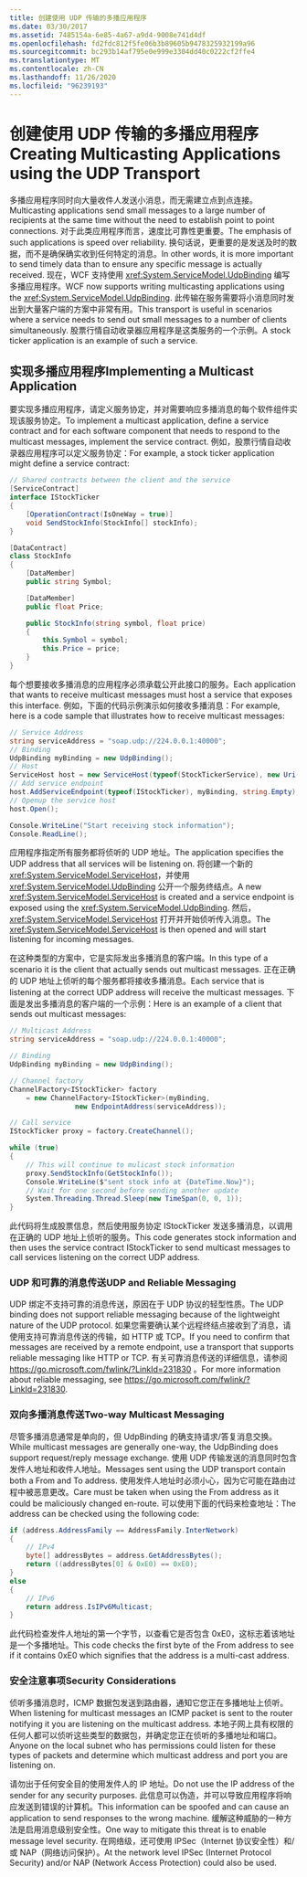 ```yaml
---
title: 创建使用 UDP 传输的多播应用程序
ms.date: 03/30/2017
ms.assetid: 7485154a-6e85-4a67-a9d4-9008e741d4df
ms.openlocfilehash: fd2fdc812f5fe06b3b89605b9478325932199a96
ms.sourcegitcommit: bc293b14af795e0e999e3304dd40c0222cf2ffe4
ms.translationtype: MT
ms.contentlocale: zh-CN
ms.lasthandoff: 11/26/2020
ms.locfileid: "96239193"
---
```

# <a name="creating-multicasting-applications-using-the-udp-transport"></a><span data-ttu-id="d7d5c-102">创建使用 UDP 传输的多播应用程序</span><span class="sxs-lookup"><span data-stu-id="d7d5c-102">Creating Multicasting Applications using the UDP Transport</span></span>

<span data-ttu-id="d7d5c-103">多播应用程序同时向大量收件人发送小消息，而无需建立点到点连接。</span><span class="sxs-lookup"><span data-stu-id="d7d5c-103">Multicasting applications send small messages to a large number of recipients at the same time without the need to establish point to point connections.</span></span> <span data-ttu-id="d7d5c-104">对于此类应用程序而言，速度比可靠性更重要。</span><span class="sxs-lookup"><span data-stu-id="d7d5c-104">The emphasis of such applications is speed over reliability.</span></span> <span data-ttu-id="d7d5c-105">换句话说，更重要的是发送及时的数据，而不是确保确实收到任何特定的消息。</span><span class="sxs-lookup"><span data-stu-id="d7d5c-105">In other words, it is more important to send timely data than to ensure any specific message is actually received.</span></span> <span data-ttu-id="d7d5c-106">现在，WCF 支持使用 <xref:System.ServiceModel.UdpBinding> 编写多播应用程序。</span><span class="sxs-lookup"><span data-stu-id="d7d5c-106">WCF now supports writing multicasting applications using the <xref:System.ServiceModel.UdpBinding>.</span></span> <span data-ttu-id="d7d5c-107">此传输在服务需要将小消息同时发出到大量客户端的方案中非常有用。</span><span class="sxs-lookup"><span data-stu-id="d7d5c-107">This transport is useful in scenarios where a service needs to send out small messages to a number of clients simultaneously.</span></span> <span data-ttu-id="d7d5c-108">股票行情自动收录器应用程序是这类服务的一个示例。</span><span class="sxs-lookup"><span data-stu-id="d7d5c-108">A stock ticker application is an example of such a service.</span></span>  
  
## <a name="implementing-a-multicast-application"></a><span data-ttu-id="d7d5c-109">实现多播应用程序</span><span class="sxs-lookup"><span data-stu-id="d7d5c-109">Implementing a Multicast Application</span></span>  

 <span data-ttu-id="d7d5c-110">要实现多播应用程序，请定义服务协定，并对需要响应多播消息的每个软件组件实现该服务协定。</span><span class="sxs-lookup"><span data-stu-id="d7d5c-110">To implement a multicast application, define a service contract and for each software component that needs to respond to the multicast messages, implement the service contract.</span></span> <span data-ttu-id="d7d5c-111">例如，股票行情自动收录器应用程序可以定义服务协定：</span><span class="sxs-lookup"><span data-stu-id="d7d5c-111">For example, a stock ticker application might define a service contract:</span></span>  
  
```csharp
// Shared contracts between the client and the service  
[ServiceContract]
interface IStockTicker
{
    [OperationContract(IsOneWay = true)]
    void SendStockInfo(StockInfo[] stockInfo);
}

[DataContract]
class StockInfo
{
    [DataMember]
    public string Symbol;

    [DataMember]
    public float Price;

    public StockInfo(string symbol, float price)
    {
        this.Symbol = symbol;
        this.Price = price;
    }
}
```  
  
 <span data-ttu-id="d7d5c-112">每个想要接收多播消息的应用程序必须承载公开此接口的服务。</span><span class="sxs-lookup"><span data-stu-id="d7d5c-112">Each application that wants to receive multicast messages must host a service that exposes this interface.</span></span>  <span data-ttu-id="d7d5c-113">例如，下面的代码示例演示如何接收多播消息：</span><span class="sxs-lookup"><span data-stu-id="d7d5c-113">For example, here is a code sample that illustrates how to receive multicast messages:</span></span>  
  
```csharp
// Service Address
string serviceAddress = "soap.udp://224.0.0.1:40000";
// Binding
UdpBinding myBinding = new UdpBinding();
// Host
ServiceHost host = new ServiceHost(typeof(StockTickerService), new Uri(serviceAddress));
// Add service endpoint
host.AddServiceEndpoint(typeof(IStockTicker), myBinding, string.Empty);
// Openup the service host
host.Open();

Console.WriteLine("Start receiving stock information");
Console.ReadLine();
```  
  
 <span data-ttu-id="d7d5c-114">应用程序指定所有服务都将侦听的 UDP 地址。</span><span class="sxs-lookup"><span data-stu-id="d7d5c-114">The application specifies the UDP address that all services will be listening on.</span></span> <span data-ttu-id="d7d5c-115">将创建一个新的 <xref:System.ServiceModel.ServiceHost>，并使用 <xref:System.ServiceModel.UdpBinding> 公开一个服务终结点。</span><span class="sxs-lookup"><span data-stu-id="d7d5c-115">A new <xref:System.ServiceModel.ServiceHost> is created and a service endpoint is exposed using the <xref:System.ServiceModel.UdpBinding>.</span></span> <span data-ttu-id="d7d5c-116">然后，<xref:System.ServiceModel.ServiceHost> 打开并开始侦听传入消息。</span><span class="sxs-lookup"><span data-stu-id="d7d5c-116">The <xref:System.ServiceModel.ServiceHost> is then opened and will start listening for incoming messages.</span></span>  
  
 <span data-ttu-id="d7d5c-117">在这种类型的方案中，它是实际发出多播消息的客户端。</span><span class="sxs-lookup"><span data-stu-id="d7d5c-117">In this type of a scenario it is the client that actually sends out multicast messages.</span></span> <span data-ttu-id="d7d5c-118">正在正确的 UDP 地址上侦听的每个服务都将接收多播消息。</span><span class="sxs-lookup"><span data-stu-id="d7d5c-118">Each service that is listening at the correct UDP address will receive the multicast messages.</span></span> <span data-ttu-id="d7d5c-119">下面是发出多播消息的客户端的一个示例：</span><span class="sxs-lookup"><span data-stu-id="d7d5c-119">Here is an example of a client that sends out multicast messages:</span></span>  
  
```csharp
// Multicast Address
string serviceAddress = "soap.udp://224.0.0.1:40000";

// Binding
UdpBinding myBinding = new UdpBinding();

// Channel factory
ChannelFactory<IStockTicker> factory
    = new ChannelFactory<IStockTicker>(myBinding,
                new EndpointAddress(serviceAddress));

// Call service
IStockTicker proxy = factory.CreateChannel();

while (true)
{
    // This will continue to mulicast stock information
    proxy.SendStockInfo(GetStockInfo());
    Console.WriteLine($"sent stock info at {DateTime.Now}");
    // Wait for one second before sending another update
    System.Threading.Thread.Sleep(new TimeSpan(0, 0, 1));
}
```  
  
 <span data-ttu-id="d7d5c-120">此代码将生成股票信息，然后使用服务协定 IStockTicker 发送多播消息，以调用在正确的 UDP 地址上侦听的服务。</span><span class="sxs-lookup"><span data-stu-id="d7d5c-120">This code generates stock information and then uses the service contract IStockTicker to send multicast messages to call services listening on the correct UDP address.</span></span>  
  
### <a name="udp-and-reliable-messaging"></a><span data-ttu-id="d7d5c-121">UDP 和可靠的消息传送</span><span class="sxs-lookup"><span data-stu-id="d7d5c-121">UDP and Reliable Messaging</span></span>  

  <span data-ttu-id="d7d5c-122">UDP 绑定不支持可靠的消息传送，原因在于 UDP 协议的轻型性质。</span><span class="sxs-lookup"><span data-stu-id="d7d5c-122">The UDP binding does not support reliable messaging because of the lightweight nature of the UDP protocol.</span></span> <span data-ttu-id="d7d5c-123">如果您需要确认某个远程终结点接收到了消息，请使用支持可靠消息传送的传输，如 HTTP 或 TCP。</span><span class="sxs-lookup"><span data-stu-id="d7d5c-123">If you need to confirm that messages are received by a remote endpoint, use a transport that supports reliable messaging like  HTTP or TCP.</span></span> <span data-ttu-id="d7d5c-124">有关可靠消息传送的详细信息，请参阅 <https://go.microsoft.com/fwlink/?LinkId=231830> 。</span><span class="sxs-lookup"><span data-stu-id="d7d5c-124">For more information about reliable messaging, see <https://go.microsoft.com/fwlink/?LinkId=231830>.</span></span>  
  
### <a name="two-way-multicast-messaging"></a><span data-ttu-id="d7d5c-125">双向多播消息传送</span><span class="sxs-lookup"><span data-stu-id="d7d5c-125">Two-way Multicast Messaging</span></span>  

 <span data-ttu-id="d7d5c-126">尽管多播消息通常是单向的，但 UdpBinding 的确支持请求/答复消息交换。</span><span class="sxs-lookup"><span data-stu-id="d7d5c-126">While multicast messages are generally one-way, the UdpBinding does support request/reply message exchange.</span></span> <span data-ttu-id="d7d5c-127">使用 UDP 传输发送的消息同时包含发件人地址和收件人地址。</span><span class="sxs-lookup"><span data-stu-id="d7d5c-127">Messages sent using the UDP transport contain both a From and To address.</span></span> <span data-ttu-id="d7d5c-128">使用发件人地址时必须小心，因为它可能在路由过程中被恶意更改。</span><span class="sxs-lookup"><span data-stu-id="d7d5c-128">Care must be taken when using the From address as it could be maliciously changed en-route.</span></span>  <span data-ttu-id="d7d5c-129">可以使用下面的代码来检查地址：</span><span class="sxs-lookup"><span data-stu-id="d7d5c-129">The address can be checked using the following code:</span></span>  
  
```csharp
if (address.AddressFamily == AddressFamily.InterNetwork)
{
    // IPv4
    byte[] addressBytes = address.GetAddressBytes();
    return ((addressBytes[0] & 0xE0) == 0xE0);
}
else
{
    // IPv6
    return address.IsIPv6Multicast;
}
```  
  
 <span data-ttu-id="d7d5c-130">此代码检查发件人地址的第一个字节，以查看它是否包含 0xE0，这标志着该地址是一个多播地址。</span><span class="sxs-lookup"><span data-stu-id="d7d5c-130">This code checks the first byte of the From address to see if it contains 0xE0 which signifies that the address is a multi-cast address.</span></span>  
  
### <a name="security-considerations"></a><span data-ttu-id="d7d5c-131">安全注意事项</span><span class="sxs-lookup"><span data-stu-id="d7d5c-131">Security Considerations</span></span>  

 <span data-ttu-id="d7d5c-132">侦听多播消息时，ICMP 数据包发送到路由器，通知它您正在多播地址上侦听。</span><span class="sxs-lookup"><span data-stu-id="d7d5c-132">When listening for multicast messages an ICMP packet is sent to the router notifying it you are listening on the multicast address.</span></span> <span data-ttu-id="d7d5c-133">本地子网上具有权限的任何人都可以侦听这些类型的数据包，并确定您正在侦听的多播地址和端口。</span><span class="sxs-lookup"><span data-stu-id="d7d5c-133">Anyone on the local subnet who has permissions could listen for these types of packets and determine which multicast address and port you are listening on.</span></span>  
  
 <span data-ttu-id="d7d5c-134">请勿出于任何安全目的使用发件人的 IP 地址。</span><span class="sxs-lookup"><span data-stu-id="d7d5c-134">Do not use the IP address of the sender for any security purposes.</span></span> <span data-ttu-id="d7d5c-135">此信息可以伪造，并可以导致应用程序将响应发送到错误的计算机。</span><span class="sxs-lookup"><span data-stu-id="d7d5c-135">This information can be spoofed and can cause an application to send responses to the wrong machine.</span></span> <span data-ttu-id="d7d5c-136">缓解这种威胁的一种方法是启用消息级别安全性。</span><span class="sxs-lookup"><span data-stu-id="d7d5c-136">One way to mitigate this threat is to enable message level security.</span></span> <span data-ttu-id="d7d5c-137">在网络级，还可使用 IPSec（Internet 协议安全性）和/或 NAP（网络访问保护）。</span><span class="sxs-lookup"><span data-stu-id="d7d5c-137">At the network level IPSec  (Internet Protocol Security) and/or NAP (Network Access Protection) could also be used.</span></span>
